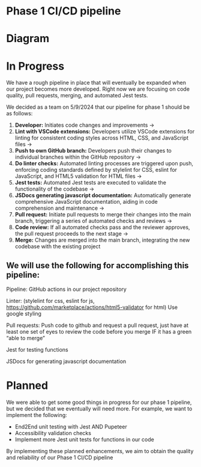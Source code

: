 # Phase 1 CI/CD pipeline

# Diagram

<insert diagram here>

# In Progress

We have a rough pipeline in place that will eventually be expanded when our project becomes more developed. Right now we are focusing on code quality, pull requests, merging, and automated Jest tests.

We decided as a team on 5/9/2024 that our pipeline for phase 1 should be as follows:

1. **Developer:** Initiates code changes and improvements ->
2. **Lint with VSCode extensions:** Developers utilize VSCode extensions for linting for consistent coding styles across HTML, CSS, and JavaScript files ->
3. **Push to own GitHub branch:** Developers push their changes to individual branches within the GitHub repository ->
4. **Do linter checks:** Automated linting processes are triggered upon push, enforcing coding standards defined by stylelint for CSS, eslint for JavaScript, and HTML5 validation for HTML files ->
5. **Jest tests:**  Automated Jest tests are executed to validate the functionality of the codebase ->
6. **JSDocs generating javascript documentation:** Automatically generate comprehensive JavaScript documentation, aiding in code comprehension and maintenance ->
7. **Pull request:** Initiate pull requests to merge their changes into the main branch, triggering a series of automated checks and reviews ->
8. **Code review:** If all automated checks pass and the reviewer approves, the pull request proceeds to the next stage ->
9. **Merge:** Changes are merged into the main branch, integrating the new codebase with the existing project

## We will use the following for accomplishing this pipeline:

Pipeline: GitHub actions in our project repository

Linter: (stylelint for css, eslint for js, https://github.com/marketplace/actions/html5-validator for html)
Use google styling

Pull requests: Push code to github and request a pull request, just have at least one set of eyes to review the code before you merge IF it has a green “able to merge”

Jest for testing functions

JSDocs for generating javascript documentation


# Planned

We were able to get some good things in progress for our phase 1 pipeline, but we decided that we eventually will need more. For example, we want to implement the following:

- End2End unit testing with Jest AND Pupeteer
- Accessibility validation checks
- Implement more Jest unit tests for functions in our code

By implementing these planned enhancements, we aim to obtain the quality and reliability of our Phase 1 CI/CD pipeline

